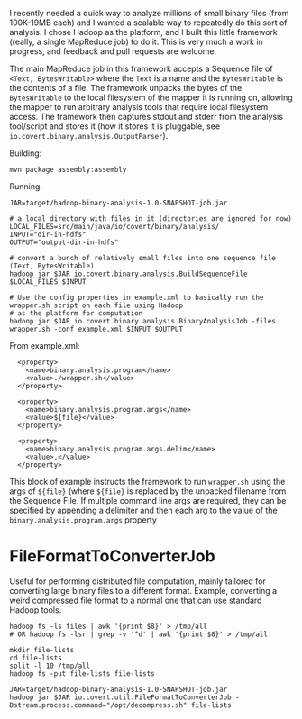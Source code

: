 I recently needed a quick way to analyze millions of small binary files (from 100K-19MB each) and
I wanted a scalable way to repeatedly do this sort of analysis.  I chose Hadoop as the platform,
and I built this little framework (really, a single MapReduce job) to do it.  This is very much a 
work in progress, and feedback and pull requests are welcome.

The main MapReduce job in this framework accepts a Sequence file of ```<Text, BytesWritable>``` where the 
```Text``` is a name and the ```BytesWritable``` is the contents of a file.  The framework unpacks the bytes of 
the ```BytesWritable``` to the local filesystem of the mapper it is running on, allowing the mapper to run
arbitrary analysis tools that require local filesystem access.  The framework then captures stdout and stderr from the
analysis tool/script and stores it (how it stores it is pluggable, see ```io.covert.binary.analysis.OutputParser```).

Building:

    mvn package assembly:assembly
    
Running:
    
    JAR=target/hadoop-binary-analysis-1.0-SNAPSHOT-job.jar
    
    # a local directory with files in it (directories are ignored for now)
    LOCAL_FILES=src/main/java/io/covert/binary/analysis/
    INPUT="dir-in-hdfs"
    OUTPUT="output-dir-in-hdfs"
    
    # convert a bunch of relatively small files into one sequence file (Text, BytesWritable)
    hadoop jar $JAR io.covert.binary.analysis.BuildSequenceFile $LOCAL_FILES $INPUT
    
    # Use the config properties in example.xml to basically run the wrapper.sh script on each file using Hadoop
    # as the platform for computation
    hadoop jar $JAR io.covert.binary.analysis.BinaryAnalysisJob -files wrapper.sh -conf example.xml $INPUT $OUTPUT

From example.xml:

      <property>
        <name>binary.analysis.program</name>
        <value>./wrapper.sh</value>
      </property>

      <property>
        <name>binary.analysis.program.args</name>
        <value>${file}</value>
      </property>

      <property>
        <name>binary.analysis.program.args.delim</name>
        <value>,</value>
      </property>

This block of example instructs the framework to run ```wrapper.sh``` using the args of ```${file}``` (where ```${file}```
is replaced by the unpacked filename from the Sequence File.  If multiple command line args are required,
they can be specified by appending a delimiter and then each arg to the value of the ```binary.analysis.program.args```
property

# FileFormatToConverterJob

Useful for performing distributed file computation, mainly tailored for converting large binary files to a different format.  Example, converting a weird compressed file format to a normal one that can use standard Hadoop tools.

    hadoop fs -ls files | awk '{print $8}' > /tmp/all   
    # OR hadoop fs -lsr | grep -v '^d' | awk '{print $8}' > /tmp/all
    
    mkdir file-lists
    cd file-lists
    split -l 10 /tmp/all
    hadoop fs -put file-lists file-lists
    
    JAR=target/hadoop-binary-analysis-1.0-SNAPSHOT-job.jar
    hadoop jar $JAR io.covert.util.FileFormatToConverterJob -Dstream.process.command="/opt/decompress.sh" file-lists
    
